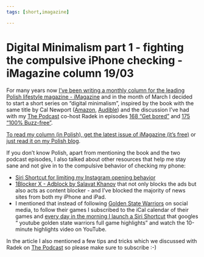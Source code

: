 ```yaml
---
tags: [short,imagazine]

---
```


# Digital Minimalism part 1 - fighting the compulsive iPhone checking - iMagazine column 19/03

For many years now [I’ve been writing a monthly column for the leading Polish lifestyle magazine - iMagazine](/tag/imagazine) and in the month of March I decided to start a short series on “digital minimalism”, inspired by the book with the same title by Cal Newport ([Amazon](https://www.amazon.com/dp/0525536515?tag=sliwinski-20), [Audible](https://www.audible.com/pd/B07LGF8TCJ?tag=sliwinski-20)) and the discussion I’ve had with my [The Podcast][p] co-host Radek in episodes [168 “Get bored”](https://sliwinski.com/thepodcast-168) and [175 “100% Buzz-free”](https://sliwinski.com/thepodcast-175).

[To read my column (in Polish), get the latest issue of iMagazine (it’s free)](https://imagazine.pl) or [just read it on my Polish blog](/pl/nowinki/).

If you don’t know Polish, apart from mentioning the book and the two podcast episodes, I also talked about other resources that help me stay sane and not give in to the compulsive behavior of checking my phone:

- [Siri Shortcut for limiting my Instagram opening behavior](https://www.icloud.com/shortcuts/ee194175022e44a8a491514c7f5596c7)
- [1Blocker X - Adblock by Salavat Khanov](https://itunes.apple.com/us/app/1blocker-x-adblock/id1365531024?mt=8) that not only blocks the ads but also acts as content blocker - and I’ve blocked the majority of news sites from both my iPhone and iPad.
- I mentioned that instead of following [Golden State Warriors](https://sliwinski.com/warriors) on social media, to follow their games I subscribed to the iCal calendar of their games and [every day in the morning I launch a Siri Shortcut](https://www.icloud.com/shortcuts/c6d541539b224598bf7d18310da49f4d) that googles “ youtube golden state warriors full game highlights” and watch the 10-minute highlights video on YouTube.

In the article I also mentioned a few tips and tricks which we discussed with Radek on [The Podcast][p] so please make sure to subscribe :-)

[n]: https://nozbe.com/
[p]: https://thepodcast.fm/